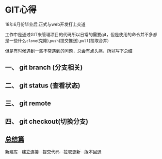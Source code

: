 # GIT心得

18年6月份毕业后,正式与web开发打上交道

工作中是通过GIT来管理项目的代码所以日常的需要git，但是使用的命令并不多都是一些什么`clone`(克隆),`push`(提交推送),`pull`(拉取合并)

但是有时候遇到一些不常遇到的问题，总会有点头痛，所以写下总结

## 一、 git branch (分支相关)

## 二、 git status (查看状态)

## 三、 git remote

## 四、 git checkout(切换分支)






## [总结篇](git/summary.md)

新建库--建立连接--提交代码--拉取更新--版本回退
